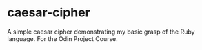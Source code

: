 # caesar-cipher
A simple caesar cipher demonstrating my basic grasp of the Ruby language. For the Odin Project Course.
